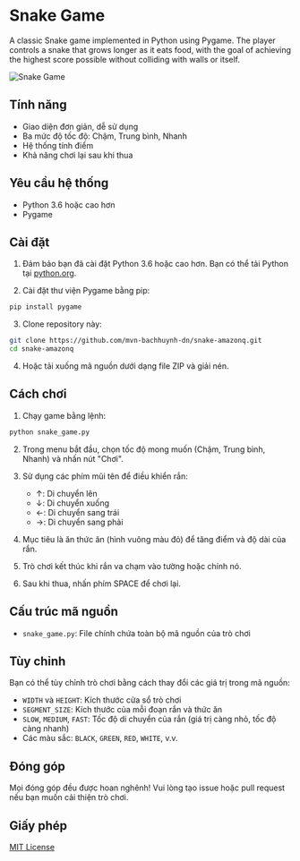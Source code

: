 # Snake Game

A classic Snake game implemented in Python using Pygame. The player controls a snake that grows longer as it eats food, with the goal of achieving the highest score possible without colliding with walls or itself.

![Snake Game](https://github.com/mvn-bachhuynh-dn/snake-amazonq/raw/main/screenshot.png)

## Tính năng

- Giao diện đơn giản, dễ sử dụng
- Ba mức độ tốc độ: Chậm, Trung bình, Nhanh
- Hệ thống tính điểm
- Khả năng chơi lại sau khi thua

## Yêu cầu hệ thống

- Python 3.6 hoặc cao hơn
- Pygame

## Cài đặt

1. Đảm bảo bạn đã cài đặt Python 3.6 hoặc cao hơn. Bạn có thể tải Python tại [python.org](https://www.python.org/downloads/).

2. Cài đặt thư viện Pygame bằng pip:

```bash
pip install pygame
```

3. Clone repository này:

```bash
git clone https://github.com/mvn-bachhuynh-dn/snake-amazonq.git
cd snake-amazonq
```

4. Hoặc tải xuống mã nguồn dưới dạng file ZIP và giải nén.

## Cách chơi

1. Chạy game bằng lệnh:

```bash
python snake_game.py
```

2. Trong menu bắt đầu, chọn tốc độ mong muốn (Chậm, Trung bình, Nhanh) và nhấn nút "Chơi".

3. Sử dụng các phím mũi tên để điều khiển rắn:
   - ↑: Di chuyển lên
   - ↓: Di chuyển xuống
   - ←: Di chuyển sang trái
   - →: Di chuyển sang phải

4. Mục tiêu là ăn thức ăn (hình vuông màu đỏ) để tăng điểm và độ dài của rắn.

5. Trò chơi kết thúc khi rắn va chạm vào tường hoặc chính nó.

6. Sau khi thua, nhấn phím SPACE để chơi lại.

## Cấu trúc mã nguồn

- `snake_game.py`: File chính chứa toàn bộ mã nguồn của trò chơi

## Tùy chỉnh

Bạn có thể tùy chỉnh trò chơi bằng cách thay đổi các giá trị trong mã nguồn:

- `WIDTH` và `HEIGHT`: Kích thước cửa sổ trò chơi
- `SEGMENT_SIZE`: Kích thước của mỗi đoạn rắn và thức ăn
- `SLOW`, `MEDIUM`, `FAST`: Tốc độ di chuyển của rắn (giá trị càng nhỏ, tốc độ càng nhanh)
- Các màu sắc: `BLACK`, `GREEN`, `RED`, `WHITE`, v.v.

## Đóng góp

Mọi đóng góp đều được hoan nghênh! Vui lòng tạo issue hoặc pull request nếu bạn muốn cải thiện trò chơi.

## Giấy phép

[MIT License](LICENSE)

